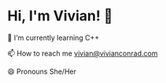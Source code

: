 # Hi, I'm Vivian! 👋

🧠 I'm currently learning C++

📫 How to reach me vivian@vivianconrad.com

😄 Pronouns She/Her
